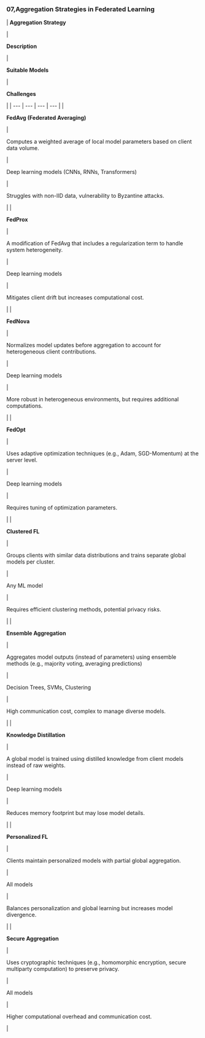### **07,Aggregation Strategies in Federated Learning**

| 
**Aggregation Strategy**

 | 

**Description**

 | 

**Suitable Models**

 | 

**Challenges**

 |
| --- | --- | --- | --- |
| 

**FedAvg (Federated Averaging)**

 | 

Computes a weighted average of local model parameters based on client data volume.

 | 

Deep learning models (CNNs, RNNs, Transformers)

 | 

Struggles with non-IID data, vulnerability to Byzantine attacks.

 |
| 

**FedProx**

 | 

A modification of FedAvg that includes a regularization term to handle system heterogeneity.

 | 

Deep learning models

 | 

Mitigates client drift but increases computational cost.

 |
| 

**FedNova**

 | 

Normalizes model updates before aggregation to account for heterogeneous client contributions.

 | 

Deep learning models

 | 

More robust in heterogeneous environments, but requires additional computations.

 |
| 

**FedOpt**

 | 

Uses adaptive optimization techniques (e.g., Adam, SGD-Momentum) at the server level.

 | 

Deep learning models

 | 

Requires tuning of optimization parameters.

 |
| 

**Clustered FL**

 | 

Groups clients with similar data distributions and trains separate global models per cluster.

 | 

Any ML model

 | 

Requires efficient clustering methods, potential privacy risks.

 |
| 

**Ensemble Aggregation**

 | 

Aggregates model outputs (instead of parameters) using ensemble methods (e.g., majority voting, averaging predictions)

 | 

Decision Trees, SVMs, Clustering

 | 

High communication cost, complex to manage diverse models.

 |
| 

**Knowledge Distillation**

 | 

A global model is trained using distilled knowledge from client models instead of raw weights.

 | 

Deep learning models

 | 

Reduces memory footprint but may lose model details.

 |
| 

**Personalized FL**

 | 

Clients maintain personalized models with partial global aggregation.

 | 

All models

 | 

Balances personalization and global learning but increases model divergence.

 |
| 

**Secure Aggregation**

 | 

Uses cryptographic techniques (e.g., homomorphic encryption, secure multiparty computation) to preserve privacy.

 | 

All models

 | 

Higher computational overhead and communication cost.

 |